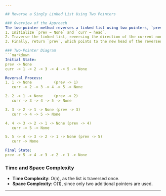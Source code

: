 ```yaml
---

## Reverse a Singly Linked List Using Two Pointers

### Overview of the Approach
The two-pointer method reverses a linked list using two pointers, `prev` and `curr`:
1. Initialize `prev = None` and `curr = head`.
2. Traverse the linked list, reversing the direction of the current node’s pointer at each step.
3. Finally, return `prev`, which points to the new head of the reversed list.

### Two-Pointer Diagram
```markdown
Initial State:
prev -> None
curr -> 1 -> 2 -> 3 -> 4 -> 5 -> None

Reversal Process:
1. 1 -> None          (prev -> 1)
   curr -> 2 -> 3 -> 4 -> 5 -> None

2. 2 -> 1 -> None     (prev -> 2)
   curr -> 3 -> 4 -> 5 -> None

3. 3 -> 2 -> 1 -> None (prev -> 3)
   curr -> 4 -> 5 -> None

4. 4 -> 3 -> 2 -> 1 -> None (prev -> 4)
   curr -> 5 -> None

5. 5 -> 4 -> 3 -> 2 -> 1 -> None (prev -> 5)
   curr -> None

Final State:
prev -> 5 -> 4 -> 3 -> 2 -> 1 -> None
```

### Time and Space Complexity
- **Time Complexity**: O(n), as the list is traversed once.
- **Space Complexity**: O(1), since only two additional pointers are used.

--- 
```

